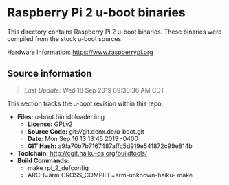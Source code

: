 Raspberry Pi 2 u-boot binaries
===================

This directory contains Raspberry Pi 2 u-boot binaries.
These binaries were compiled from the stock u-boot sources.

Hardware Information: <https://www.raspberrypi.org>

Source information
-------------
> *Last Update:* Wed 18 Sep 2019 09:30:36 AM CDT

This section tracks the u-boot revision within this repo.

* **Files:**  u-boot.bin idbloader.img
  * **License:** GPLv2
  * **Source Code:** git://git.denx.de/u-boot.git
  * **Date:** Mon Sep 16 13:13:45 2019 -0400
  * **GIT Hash:** a9fa70b7b7167487affc5d919e541872c99e814b
* **Toolchain:** http://cgit.haiku-os.org/buildtools/
* **Build Commands:**
  * make rpi_2_defconfig
  * ARCH=arm CROSS_COMPILE=arm-unknown-haiku- make
